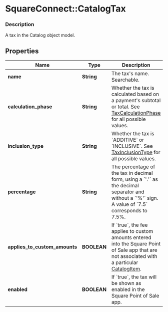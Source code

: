 # SquareConnect::CatalogTax

### Description

A tax in the Catalog object model.

## Properties
Name | Type | Description | Notes
------------ | ------------- | ------------- | -------------
**name** | **String** | The tax&#39;s name. Searchable. | [optional] 
**calculation_phase** | **String** | Whether the tax is calculated based on a payment&#39;s subtotal or total. See [TaxCalculationPhase](#type-taxcalculationphase) for all possible values. | [optional] 
**inclusion_type** | **String** | Whether the tax is &#x60;ADDITIVE&#x60; or &#x60;INCLUSIVE&#x60;. See [TaxInclusionType](#type-taxinclusiontype) for all possible values. | [optional] 
**percentage** | **String** | The percentage of the tax in decimal form, using a &#x60;&#39;.&#39;&#x60; as the decimal separator and without a &#x60;&#39;%&#39;&#x60; sign. A value of &#x60;7.5&#x60; corresponds to 7.5%. | [optional] 
**applies_to_custom_amounts** | **BOOLEAN** | If &#x60;true&#x60;, the fee applies to custom amounts entered into the Square Point of Sale app that are not associated with a particular [CatalogItem](#type-catalogitem). | [optional] 
**enabled** | **BOOLEAN** | If &#x60;true&#x60;, the tax will be shown as enabled in the Square Point of Sale app. | [optional] 


